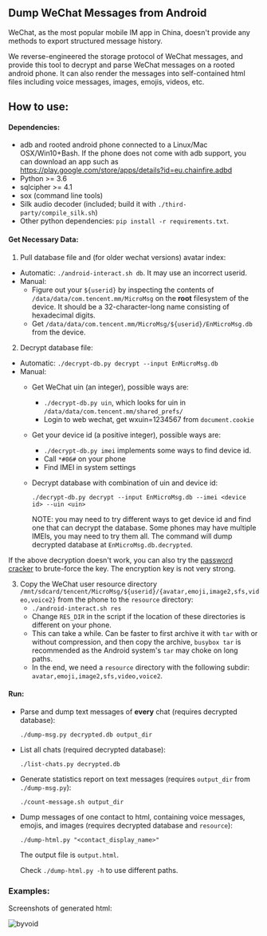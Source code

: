 ## Dump WeChat Messages from Android


WeChat, as the most popular mobile IM app in China, doesn't provide any methods to export structured message history.

We reverse-engineered the storage protocol of WeChat messages, and
provide this tool to decrypt and parse WeChat messages on a rooted android phone.
It can also render the messages into self-contained html files including voice messages, images, emojis, videos, etc.

## How to use:

#### Dependencies:
+ adb and rooted android phone connected to a Linux/Mac OSX/Win10+Bash.
  If the phone does not come with adb support, you can download an app such as https://play.google.com/store/apps/details?id=eu.chainfire.adbd
+ Python >= 3.6
+ sqlcipher >= 4.1
+ sox (command line tools)
+ Silk audio decoder (included; build it with `./third-party/compile_silk.sh`)
+ Other python dependencies: `pip install -r requirements.txt`.

#### Get Necessary Data:

1. Pull database file and (for older wechat versions) avatar index:
  + Automatic: `./android-interact.sh db`. It may use an incorrect userid.
  + Manual:
    + Figure out your `${userid}` by inspecting the contents of `/data/data/com.tencent.mm/MicroMsg` on the __root__ filesystem of the device. It should be a 32-character-long name consisting of hexadecimal digits.
    + Get `/data/data/com.tencent.mm/MicroMsg/${userid}/EnMicroMsg.db` from the device.
2. Decrypt database file:
  + Automatic: `./decrypt-db.py decrypt --input EnMicroMsg.db`
  + Manual:
    + Get WeChat uin (an integer), possible ways are:
      + `./decrypt-db.py uin`, which looks for uin in `/data/data/com.tencent.mm/shared_prefs/`
      + Login to web wechat, get wxuin=1234567 from `document.cookie`
    + Get your device id (a positive integer), possible ways are:
      + `./decrypt-db.py imei` implements some ways to find device id.
      + Call `*#06#` on your phone
      + Find IMEI in system settings
    + Decrypt database with combination of uin and device id:

      ```
      ./decrypt-db.py decrypt --input EnMicroMsg.db --imei <device id> --uin <uin>
      ```

      NOTE: you may need to try different ways to get device id and find one that can decrypt the
      database. Some phones may have multiple IMEIs, you may need to try them all.
      The command will dump decrypted database at `EnMicroMsg.db.decrypted`.

  If the above decryption doesn't work, you can also try the [password cracker](https://github.com/chg-hou/EnMicroMsg.db-Password-Cracker)
  to brute-force the key. The encryption key is not very strong.

3. Copy the WeChat user resource directory `/mnt/sdcard/tencent/MicroMsg/${userid}/{avatar,emoji,image2,sfs,video,voice2}` from the phone to the `resource` directory:
	+ `./android-interact.sh res`
	+ Change `RES_DIR` in the script if the location of these directories is different on your phone.
	+ This can take a while. Can be faster to first archive it with `tar` with or without compression, and then copy the archive,
		`busybox tar` is recommended as the Android system's `tar` may choke on long paths.
	+ In the end, we need a `resource` directory with the following subdir: `avatar,emoji,image2,sfs,video,voice2`.


#### Run:
+ Parse and dump text messages of __every__ chat (requires decrypted database):

    ```
    ./dump-msg.py decrypted.db output_dir
    ```

+ List all chats (required decrypted database):

    ```
    ./list-chats.py decrypted.db
    ```

+ Generate statistics report on text messages (requires `output_dir` from `./dump-msg.py`):

    ```
    ./count-message.sh output_dir
    ```

+ Dump messages of one contact to html, containing voice messages, emojis, and images (requires decrypted database and `resource`):

    ```
    ./dump-html.py "<contact_display_name>"
    ```

    The output file is `output.html`.

    Check `./dump-html.py -h` to use different paths.

### Examples:
Screenshots of generated html:

![byvoid](https://github.com/ppwwyyxx/wechat-dump/raw/master/screenshots/byvoid.jpg)

